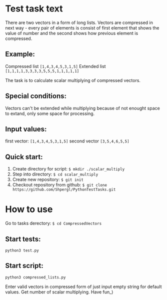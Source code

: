 # Test task text

There are two vectors in a form of long lists. Vectors are compressed in next way - every pair of elements is consist of first element that shows the value of number and the second shows how previous element is compressed.

## Example:
Compressed list `[1,4,3,4,5,3,1,5]`
Extended list `[1,1,1,1,3,3,3,3,5,5,5,1,1,1,1,1]`

The task is to calculate scalar multiplying of compressed vectors.

## Special conditions:
Vectors can't be extended while multiplying because of not enought space to extand, only some space for processing.

## Input values:
first vector: `[1,4,3,4,5,3,1,5]`
second vector `[3,5,4,6,5,5]`

## Quick start:

1. Create directory for script:
`$ mkdir ./scalar_multiply`
2. Step into directory:
`$ cd scalar_multiply`
3. Create new repository:
`$ git init`
4. Checkout repository from github:
`$ git clone https://github.com/Shpergl/PythonTestTasks.git`

# How to use

Go to tasks derectory:
`$ cd CompressedVectors`

## Start tests:

`python3 test.py`

## Start script:
`python3 compressed_lists.py`

Enter valid vectors in compressed form of just input empty string for default values.
Get number of scalar multiplying. Have fun_)



